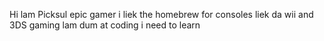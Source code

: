Hi lam Picksul epic gamer
i liek the homebrew for consoles liek da wii and 3DS
gaming
lam dum at coding i need to learn
